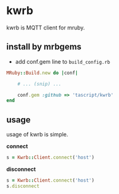 # kwrb
kwrb is MQTT client for mruby.

## install by mrbgems
- add conf.gem line to `build_config.rb`

```ruby
MRuby::Build.new do |conf|

    # ... (snip) ...

    conf.gem :github => 'tascript/kwrb'
end
```

## usage

usage of kwrb is simple.

**connect**

```ruby
s = Kwrb::Client.connect('host')
```

**disconnect**

```ruby
s = Kwrb::Client.connect('host')
s.disconnect
```
